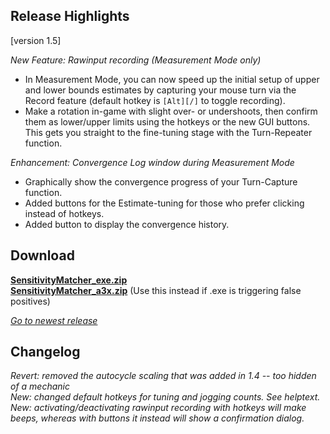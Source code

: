 ## Release Highlights

[version 1.5]

_New Feature: Rawinput recording (Measurement Mode only)_

* In Measurement Mode, you can now speed up the initial setup of upper and lower bounds estimates by capturing your mouse turn via the Record feature (default hotkey is `[Alt][/]` to toggle recording). 
* Make a rotation in-game with slight over- or undershoots, then confirm them as lower/upper limits using the hotkeys or the new GUI buttons. This gets you straight to the fine-tuning stage with the Turn-Repeater function.

_Enhancement: Convergence Log window during Measurement Mode_

* Graphically show the convergence progress of your Turn-Capture function.
* Added buttons for the Estimate-tuning for those who prefer clicking instead of hotkeys.
* Added button to display the convergence history.

## Download

[**SensitivityMatcher_exe.zip**](https://github.com/KovaaK/SensitivityMatcher/releases/download/1.5/SensitivityMatcher_exe.zip) \
[**SensitivityMatcher_a3x.zip**](https://github.com/KovaaK/SensitivityMatcher/releases/download/1.5/SensitivityMatcher_a3x.zip) (Use this instead if .exe is triggering false positives)

[_Go to newest release_](https://github.com/KovaaK/SensitivityMatcher/releases/latest)

## Changelog
_Revert: removed the autocycle scaling that was added in 1.4 -- too hidden of a mechanic_ \
_New: changed default hotkeys for tuning and jogging counts. See helptext._ \
_New: activating/deactivating rawinput recording with hotkeys will make beeps, whereas with buttons it instead will show a confirmation dialog._ 
